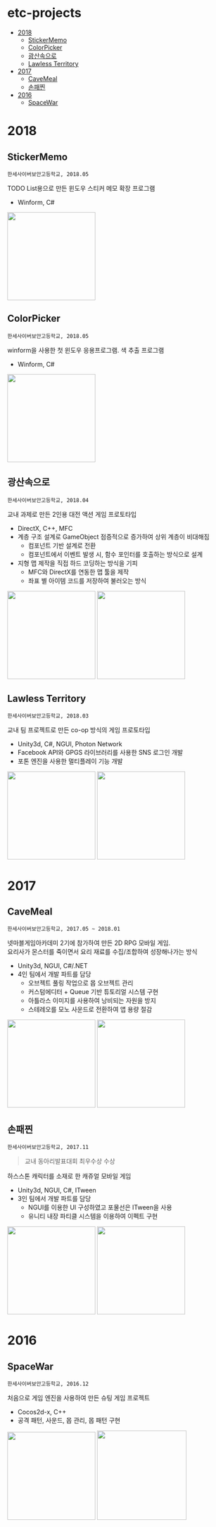 # etc-projects

- [2018](#2018)
  - [StickerMemo](#stickermemo)
  - [ColorPicker](#colorpicker)
  - [광산속으로](#광산속으로)
  - [Lawless Territory](#lawless-territory)
- [2017](#2017)
  - [CaveMeal](#cavemeal)
  - [손패찐](#손패찐)
- [2016](#2016)
  - [SpaceWar](#spacewar)

# 2018

## StickerMemo

`한세사이버보안고등학교, 2018.05`

TODO List용으로 만든 윈도우 스티커 메모 확장 프로그램

- Winform, C#

<img Height="200" src="https://user-images.githubusercontent.com/28612967/130631139-2299ffec-53c3-4537-ab28-05d0893f97f6.png">

## ColorPicker

`한세사이버보안고등학교, 2018.05`

winform을 사용한 첫 윈도우 응용프로그램. 색 추출 프로그램

- Winform, C#

<img Height="200" src="https://user-images.githubusercontent.com/28612967/130630571-5dd1d767-5bca-4562-8c18-a8e4958323c1.png">

## 광산속으로

`한세사이버보안고등학교, 2018.04`

교내 과제로 만든 2인용 대전 액션 게임 프로토타입

- DirectX, C++, MFC
- 계층 구조 설계로 GameObject 점증적으로 증가하여 상위 계층이 비대해짐
  - 컴포넌트 기반 설계로 전환
  - 컴포넌트에서 이벤트 발생 시, 함수 포인터를 호출하는 방식으로 설계
- 지형 맵 제작을 직접 하드 코딩하는 방식을 기피
  - MFC와 DirectX를 연동한 맵 툴을 제작
  - 좌표 별 아이템 코드를 저장하여 불러오는 방식

<div>
<img Height="200" src="https://user-images.githubusercontent.com/28612967/130627546-a2f4c5ae-d43d-4648-bafb-5dd34b913fb0.png">
<img Height="200" src="https://user-images.githubusercontent.com/28612967/130627838-294e7356-56c8-4f06-ac79-c33be33081ba.png">
</div>

## Lawless Territory

`한세사이버보안고등학교, 2018.03`

교내 팀 프로젝트로 만든 co-op 방식의 게임 프로토타입

- Unity3d, C#, NGUI, Photon Network
- Facebook API와 GPGS 라이브러리를 사용한 SNS 로그인 개발
- 포톤 엔진을 사용한 멀티플레이 기능 개발
<div>
<img Height="200" src="https://user-images.githubusercontent.com/28612967/130630290-8ad00eb2-7544-44bb-863f-441f198ed19d.png">
<img Height="200" src="https://user-images.githubusercontent.com/28612967/130630116-ca392fd9-a013-4b68-9266-42ac5b3939e4.png">
</div>

# 2017

## CaveMeal

`한세사이버보안고등학교, 2017.05 ~ 2018.01`

넷마블게임아카데미 2기에 참가하여 만든 2D RPG 모바일 게임.  
요리사가 몬스터를 죽이면서 요리 재료를 수집/조합하여 성장해나가는 방식

- Unity3d, NGUI, C#/.NET
- 4인 팀에서 개발 파트를 담당
  - 오브젝트 풀링 작업으로 몹 오브젝트 관리
  - 커스텀에디터 + Queue 기반 튜토리얼 시스템 구현
  - 아틀라스 이미지를 사용하여 낭비되는 자원을 방지
  - 스테레오를 모노 사운드로 전환하여 앱 용량 절감

<div>
<img Height="200" src="https://user-images.githubusercontent.com/28612967/130624533-5132ae6c-54ff-416f-adb6-522b17c8e08f.png">
<img Height="200" src="https://user-images.githubusercontent.com/28612967/75356833-ce520380-58f3-11ea-9847-6e0f42b8e50b.png">
</div>

## 손패찐

`한세사이버보안고등학교, 2017.11`

> 교내 동아리발표대회 최우수상 수상

하스스톤 캐릭터를 소재로 한 캐쥬얼 모바일 게임

- Unity3d, NGUI, C#, ITween
- 3인 팀에서 개발 파트를 담당
  - NGUI를 이용한 UI 구성하였고 포물선은 ITween을 사용
  - 유니티 내장 파티클 시스템을 이용하여 이펙트 구현

<div>
<img Height="200" src="https://user-images.githubusercontent.com/28612967/75357736-31906580-58f5-11ea-866c-68c933d710af.png">
<img Height="200" src="https://user-images.githubusercontent.com/28612967/75357740-32c19280-58f5-11ea-9c86-79ec0343109d.png">
</div>

# 2016

## SpaceWar

`한세사이버보안고등학교, 2016.12`

처음으로 게임 엔진을 사용하여 만든 슈팅 게임 프로젝트

- Cocos2d-x, C++
- 공격 패턴, 사운드, 몹 관리, 몹 패턴 구현

<div>
<img Width="200" src="https://user-images.githubusercontent.com/28612967/130624612-6f6a8fa5-42c6-46d8-8114-9bb53465a92b.png">
<img Width="203" src="https://user-images.githubusercontent.com/28612967/130626123-dca833dd-0284-4ebe-8f8e-3d4da221dfe3.png">
</div>
